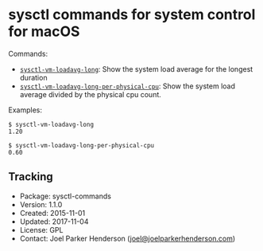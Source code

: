 # sysctl commands for system control for macOS

Commands:

* [`sysctl-vm-loadavg-long`](sysctl-vm-loadavg-long): Show the system load average for the longest duration
* [`sysctl-vm-loadavg-long-per-physical-cpu`](sysctl-vm-loadavg-long-per-physical-cpu): Show the system load average divided by the physical cpu count.

Examples:

    $ sysctl-vm-loadavg-long
    1.20

    $ sysctl-vm-loadavg-long-per-physical-cpu
    0.60

## Tracking

  * Package: sysctl-commands
  * Version: 1.1.0
  * Created: 2015-11-01
  * Updated: 2017-11-04
  * License: GPL
  * Contact: Joel Parker Henderson (joel@joelparkerhenderson.com)

